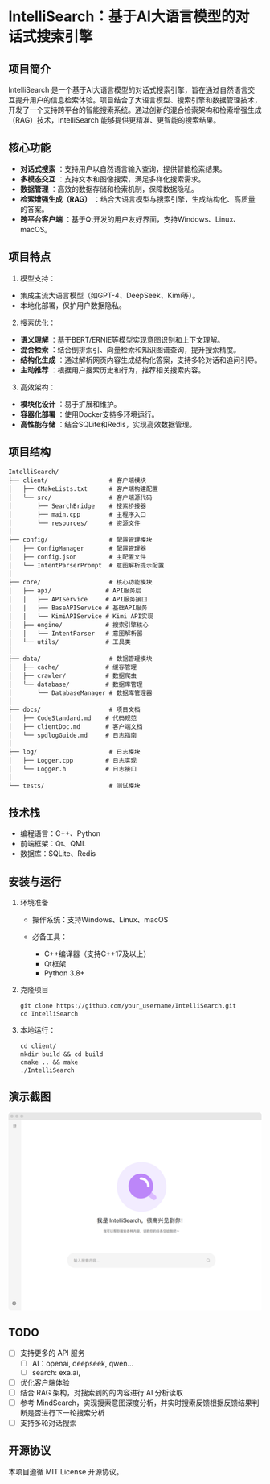 # IntelliSearch：基于AI大语言模型的对话式搜索引擎

## 项目简介

IntelliSearch 是一个基于AI大语言模型的对话式搜索引擎，旨在通过自然语言交互提升用户的信息检索体验。项目结合了大语言模型、搜索引擎和数据管理技术，开发了一个支持跨平台的智能搜索系统。通过创新的混合检索架构和检索增强生成（RAG）技术，IntelliSearch 能够提供更精准、更智能的搜索结果。

## 核心功能

* **对话式搜索** ：支持用户以自然语言输入查询，提供智能检索结果。
* **多模态交互** ：支持文本和图像搜索，满足多样化搜索需求。
* **数据管理** ：高效的数据存储和检索机制，保障数据隐私。
* **检索增强生成（RAG）** ：结合大语言模型与搜索引擎，生成结构化、高质量的答案。
* **跨平台客户端** ：基于Qt开发的用户友好界面，支持Windows、Linux、macOS。

## 项目特点

1. 模型支持：

* 集成主流大语言模型（如GPT-4、DeepSeek、Kimi等）。
* 本地化部署，保护用户数据隐私。

2. 搜索优化：

* **语义理解** ：基于BERT/ERNIE等模型实现意图识别和上下文理解。
* **混合检索** ：结合倒排索引、向量检索和知识图谱查询，提升搜索精度。
* **结构化生成** ：通过解析网页内容生成结构化答案，支持多轮对话和追问引导。
* **主动推荐** ：根据用户搜索历史和行为，推荐相关搜索内容。

3. 高效架构：

* **模块化设计** ：易于扩展和维护。
* **容器化部署** ：使用Docker支持多环境运行。
* **高性能存储** ：结合SQLite和Redis，实现高效数据管理。

## 项目结构

```plaintext
IntelliSearch/
├── client/                 # 客户端模块
│   ├── CMakeLists.txt      # 客户端构建配置
│   └── src/                # 客户端源代码
│       ├── SearchBridge    # 搜索桥接器
│       ├── main.cpp        # 主程序入口
│       └── resources/      # 资源文件
│
├── config/                 # 配置管理模块
│   ├── ConfigManager       # 配置管理器
│   ├── config.json         # 主配置文件
│   └── IntentParserPrompt  # 意图解析提示配置
│
├── core/                   # 核心功能模块
│   ├── api/               # API服务层
│   │   ├── APIService     # API服务接口
│   │   ├── BaseAPIService # 基础API服务
│   │   └── KimiAPIService # Kimi API实现
│   ├── engine/            # 搜索引擎核心
│   │   └── IntentParser   # 意图解析器
│   └── utils/             # 工具类
│
├── data/                   # 数据管理模块
│   ├── cache/             # 缓存管理
│   ├── crawler/           # 数据爬虫
│   └── database/          # 数据库管理
│       └── DatabaseManager # 数据库管理器
│
├── docs/                   # 项目文档
│   ├── CodeStandard.md    # 代码规范
│   ├── clientDoc.md       # 客户端文档
│   └── spdlogGuide.md     # 日志指南
│
├── log/                    # 日志模块
│   ├── Logger.cpp         # 日志实现
│   └── Logger.h           # 日志接口
│
└── tests/                  # 测试模块

```

## 技术栈

* 编程语言：C++、Python
* 前端框架：Qt、QML
* 数据库：SQLite、Redis

## 安装与运行

1. 环境准备

   * 操作系统：支持Windows、Linux、macOS
   * 必备工具：

     * C++编译器（支持C++17及以上）
     * Qt框架
     * Python 3.8+
2. 克隆项目

   ```shell
   git clone https://github.com/your_username/IntelliSearch.git
   cd IntelliSearch
   ```
3. 本地运行：

   ```
   cd client/
   mkdir build && cd build
   cmake .. && make
   ./IntelliSearch
   ```

## 演示截图

![1739021061202](image/README/1739021061202.png)

## TODO

* [ ] 支持更多的 API 服务
  * [ ] AI：openai, deepseek, qwen...
  * [ ] search: exa.ai,
* [ ] 优化客户端体验
* [ ] 结合 RAG 架构，对搜索到的的内容进行 AI 分析读取
* [ ] 参考 MindSearch，实现搜索意图深度分析，并实时搜索反馈根据反馈结果判断是否进行下一轮搜索分析
* [ ] 支持多轮对话搜索

## 开源协议

本项目遵循 MIT License 开源协议。
